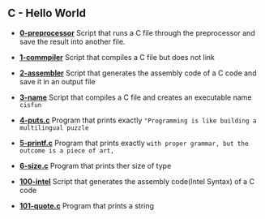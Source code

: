 ## C - Hello World

- **[0-preprocessor](https://github.com/vlldnt/holbertonschool-low_level_programming/blob/main/hello_world/0-preprocessor)** Script that runs a C file through the preprocessor and save the result into another file.

- **[1-commpiler](https://github.com/vlldnt/holbertonschool-low_level_programming/blob/main/hello_world/1-compiler)** Script that compiles a C file but does not link

- **[2-assembler](https://github.com/vlldnt/holbertonschool-low_level_programming/blob/main/hello_world/2-assembler)** Script that generates the assembly code of a C code and save it in an output file

- **[3-name](https://github.com/vlldnt/holbertonschool-low_level_programming/blob/main/hello_world/3-name)** Script that compiles a C file and creates an executable name `cisfun`

- **[4-puts.c](https://github.com/vlldnt/holbertonschool-low_level_programming/blob/main/hello_world/4-puts.c)** Program that prints exactly `"Programming is like building a multilingual puzzle`

- **[5-printf.c](https://github.com/vlldnt/holbertonschool-low_level_programming/blob/main/hello_world/5-printf.c)** Program that prints exactly `with proper grammar, but the outcome is a piece of art,`

- **[6-size.c](https://github.com/vlldnt/holbertonschool-low_level_programming/blob/main/hello_world/6-size.c)** Program that prints ther size of type

- **[100-intel](https://github.com/vlldnt/holbertonschool-low_level_programming/blob/main/hello_world/100-intel)** Script that generates the assembly code(Intel Syntax) of a C code

- **[101-quote.c](https://github.com/vlldnt/holbertonschool-low_level_programming/blob/main/hello_world/101-quote.c)** Program that prints a string
